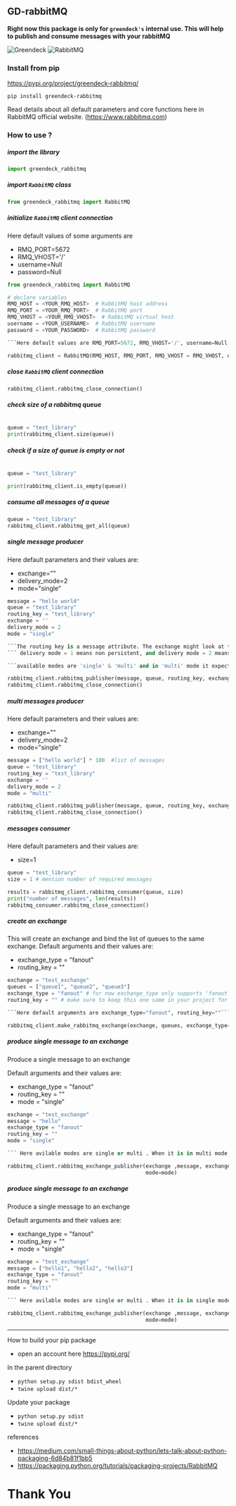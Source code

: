GD-rabbitMQ
---
**Right now this package is only for ```greendeck's``` internal use. This will help to publish and consume messages with your rabbitMQ**

![Greendeck](https://greendeck-cdn.s3.ap-south-1.amazonaws.com/dumps/gd_transparent_blue_bg.png)  ![RabbitMQ](https://greendeck-cdn.s3.ap-south-1.amazonaws.com/dumps/rabbitmq.png)
### Install from pip
https://pypi.org/project/greendeck-rabbitmq/

```pip install greendeck-rabbitmq```

Read details about all default parameters and core functions here in RabbitMQ official website. (https://www.rabbitmq.com)


### How to use ?
##### import the library
```python
import greendeck_rabbitmq
```

##### import ```RabbitMQ``` class
```python
from greendeck_rabbitmq import RabbitMQ
```

##### initialize ```RabbitMQ``` client connection

Here default values of some arguments are 
* RMQ_PORT=5672
* RMQ_VHOST='/'
* username=Null
* password=Null


```python
from greendeck_rabbitmq import RabbitMQ

# declare variables
RMQ_HOST = <YOUR_RMQ_HOST>  # RabbitMQ host address
RMQ_PORT = <YOUR_RMQ_PORT>  # RabbitMQ port
RMQ_VHOST = <YOUR_RMQ_VHOST>  # RabbitMQ virtual host 
username = <YOUR_USERNAME>  # RabbitMQ username
password = <YOUR_PASSWORD>  # RabbitMQ password

```Here default values are RMQ_PORT=5672, RMQ_VHOST='/', username=Null, password=Null```

rabbitmq_client = RabbitMQ(RMQ_HOST, RMQ_PORT, RMQ_VHOST = RMQ_VHOST, username = username, password = password)

```


##### close ```RabbitMQ``` client connection
```python
rabbitmq_client.rabbitmq_close_connection()
```
##### check size of a rabbitmq queue
```python

queue = "test_library"
print(rabbitmq_client.size(queue))
```
##### check if a size of queue is empty or not
```python

queue = "test_library"

print(rabbitmq_client.is_empty(queue))
```

##### consume all messages of a queue
```python
queue = "test_library"
rabbitmq_client.rabbitmq_get_all(queue)

```

##### single message producer

Here default parameters and their values are:
* exchange=""
* delivery_mode=2
* mode="single"

```python
message = "hello world"
queue = "test_library"
routing_key = "test_library"
exchange = ''
delivery_mode = 2
mode = "single"

```The routing key is a message attribute. The exchange might look at this key when deciding how to route the message to queues (depending on exchange type). ```
``` delivery mode = 1 means non persistent, and delivery mode = 2 means persistent```

```available modes are 'single' & 'multi' and in 'multi' mode it expects message as list of messages

rabbitmq_client.rabbitmq_publisher(message, queue, routing_key, exchange = exchange, delivery_mode = delivery_mode, mode = mode)
rabbitmq_client.rabbitmq_close_connection()
```

##### multi messages producer

Here default parameters and their values are:
* exchange=""
* delivery_mode=2
* mode="single"

```python
message = ["hello world"] * 100  #list of messages
queue = "test_library"
routing_key = "test_library"
exchange = ''
delivery_mode = 2
mode = "multi"

rabbitmq_client.rabbitmq_publisher(message, queue, routing_key, exchange = exchange, delivery_mode = delivery_mode, mode = mode)
rabbitmq_client.rabbitmq_close_connection()
```

##### messages consumer
Here default parameters and their values are:
* size=1

```python
queue = "test_library"
size = 1 # mention number of required messages

results = rabbitmq_client.rabbitmq_consumer(queue, size)
print("number of messages", len(results))
rabbitmq_consumer.rabbitmq_close_connection()

```

##### create an exchange
This will create an exchange and bind the list of queues to the same exchange.
Default arguments and their values are:
* exchange_type = "fanout"
* routing_key = ""


```python
exchange = "test_exchange"
queues = ["queue1", "queue2", "queue3"]
exchange_type = "fanout" # for now exchange_type only supports 'fanout'
routing_key = "" # make sure to keep this one same in your project for easy use

```Here default arguments are exchange_type="fanout", routing_key=""```

rabbitmq_client.make_rabbitmq_exchange(exchange, queues, exchange_type=exchange_type, routing_key=routing_key)

```

##### produce single message to an exchange
Produce a single message to an exchange

Default arguments and their values are:
* exchange_type = "fanout"
* routing_key = ""
* mode = "single"

```python
exchange = "test_exchange"
message = "hello" 
exchange_type = "fanout"
routing_key = ""
mode = "single"

``` Here avilable modes are single or multi . When it is in multi mode it expects type of message field as list```

rabbitmq_client.rabbitmq_exchange_publisher(exchange ,message, exchange_type=exchange_type, routing_key=routing_key,
                                            mode=mode)

```

##### produce single message to an exchange
Produce a single message to an exchange

Default arguments and their values are:
* exchange_type = "fanout"
* routing_key = ""
* mode = "single"

```python
exchange = "test_exchange"
message = ["hello1", "hello2", "hello3"] 
exchange_type = "fanout"
routing_key = ""
mode = "multi"

``` Here avilable modes are single or multi . When it is in single mode it expects type of message field as a string```

rabbitmq_client.rabbitmq_exchange_publisher(exchange ,message, exchange_type=exchange_type, routing_key=routing_key,
                                            mode=mode)

```

---
How to build your pip package

* open an account here https://pypi.org/

In the parent directory
* ```python setup.py sdist bdist_wheel```
* ```twine upload dist/*```

Update your package
* ```python setup.py sdist```
* ```twine upload dist/*```

references
* https://medium.com/small-things-about-python/lets-talk-about-python-packaging-6d84b81f1bb5
* https://packaging.python.org/tutorials/packaging-projects/RabbitMQ

# Thank You